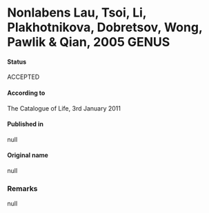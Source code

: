 # Nonlabens Lau, Tsoi, Li, Plakhotnikova, Dobretsov, Wong, Pawlik & Qian, 2005 GENUS

#### Status
ACCEPTED

#### According to
The Catalogue of Life, 3rd January 2011

#### Published in
null

#### Original name
null

### Remarks
null